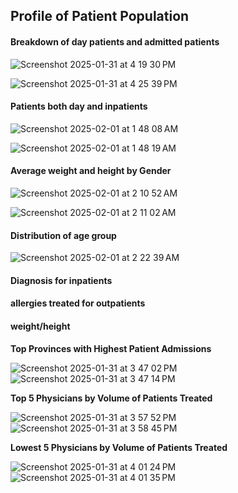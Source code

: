 

## **Profile of Patient Population** 

####  </ins> Breakdown of day patients and admitted patients</ins> 

![Screenshot 2025-01-31 at 4 19 30 PM](https://github.com/user-attachments/assets/badf0b03-ce4e-442e-91cf-1ee5e7a28536)

![Screenshot 2025-01-31 at 4 25 39 PM](https://github.com/user-attachments/assets/aacfcc69-bd1a-4778-a6a9-e47c47d50ea3)


####   </ins> Patients both day and inpatients</ins> 

![Screenshot 2025-02-01 at 1 48 08 AM](https://github.com/user-attachments/assets/15dcf101-7164-4ce8-a460-b0f7718cfc67)


![Screenshot 2025-02-01 at 1 48 19 AM](https://github.com/user-attachments/assets/6e1a9979-ca6b-4348-8cb7-71dd98bf0b93)


####   </ins>Average weight and height by Gender</ins> 


![Screenshot 2025-02-01 at 2 10 52 AM](https://github.com/user-attachments/assets/78fed2da-639c-41ac-b2a5-bd54be3f8afe)

![Screenshot 2025-02-01 at 2 11 02 AM](https://github.com/user-attachments/assets/c1c3de8d-cbd5-4bd6-839d-42cf1db8eeca)




#### Distribution of age group 

![Screenshot 2025-02-01 at 2 22 39 AM](https://github.com/user-attachments/assets/fe875699-694f-48e4-b1d7-a6a9ab7dfd46)



#### Diagnosis for inpatients




#### allergies treated for outpatients




#### weight/height 

**Top Provinces with Highest Patient Admissions**

![Screenshot 2025-01-31 at 3 47 02 PM](https://github.com/user-attachments/assets/5017ae38-69f3-4a19-9216-89ab27f92f0c)
![Screenshot 2025-01-31 at 3 47 14 PM](https://github.com/user-attachments/assets/d69c7e8c-b748-4a7b-9591-0d779fa0f22a)




 
**Top 5 Physicians by Volume of Patients Treated**


![Screenshot 2025-01-31 at 3 57 52 PM](https://github.com/user-attachments/assets/bb58e8a9-cace-4dcc-aa93-505d5d36a864)
![Screenshot 2025-01-31 at 3 58 45 PM](https://github.com/user-attachments/assets/f78ab9be-8458-477c-ab85-3987372bc7aa)





**Lowest 5 Physicians by Volume of Patients Treated** 


![Screenshot 2025-01-31 at 4 01 24 PM](https://github.com/user-attachments/assets/332a8c3d-3f21-4827-b404-29bbba03f800)
![Screenshot 2025-01-31 at 4 01 35 PM](https://github.com/user-attachments/assets/70a95de9-ea3a-4c5f-85c0-a693113a0970)
